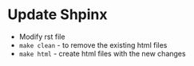 Update Shpinx
=============

-   Modify rst file
-   `make clean` - to remove the existing html files
-   `make html` - create html files with the new changes
